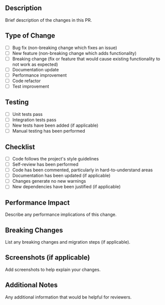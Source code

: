 ## Description
Brief description of the changes in this PR.

## Type of Change
- [ ] Bug fix (non-breaking change which fixes an issue)
- [ ] New feature (non-breaking change which adds functionality)
- [ ] Breaking change (fix or feature that would cause existing functionality to not work as expected)
- [ ] Documentation update
- [ ] Performance improvement
- [ ] Code refactor
- [ ] Test improvement

## Testing
- [ ] Unit tests pass
- [ ] Integration tests pass
- [ ] New tests have been added (if applicable)
- [ ] Manual testing has been performed

## Checklist
- [ ] Code follows the project's style guidelines
- [ ] Self-review has been performed
- [ ] Code has been commented, particularly in hard-to-understand areas
- [ ] Documentation has been updated (if applicable)
- [ ] Changes generate no new warnings
- [ ] New dependencies have been justified (if applicable)

## Performance Impact
Describe any performance implications of this change.

## Breaking Changes
List any breaking changes and migration steps (if applicable).

## Screenshots (if applicable)
Add screenshots to help explain your changes.

## Additional Notes
Any additional information that would be helpful for reviewers.